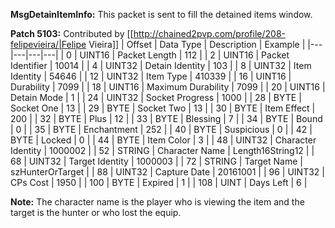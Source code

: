 **MsgDetainItemInfo:** This packet is sent to fill the detained items window.

**Patch 5103:** Contributed by [[http://chained2pvp.com/profile/208-felipevieira/|Felipe Vieira]]
| Offset | Data Type | Description | Example |
|---|---|---|---|
| 0 | UINT16 | Packet Length | 112 |
| 2 | UINT16 | Packet Identifier | 10014 |
| 4 | UINT32 | Detain Identity | 103 |
| 8 | UINT32 | Item Identity | 54646 |
| 12 | UINT32 | Item Type | 410339 |
| 16 | UINT16 | Durability | 7099 |
| 18 | UINT16 | Maximum Durability | 7099 |
| 20 | UINT16 | Detain Mode | 1 |
| 24 | UINT32 | Socket Progress | 1000 |
| 28 | BYTE | Socket One | 13 |
| 29 | BYTE | Socket Two | 13 |
| 30 | BYTE | Item Effect | 200 |
| 32 | BYTE | Plus | 12 |
| 33 | BYTE | Blessing | 7 |
| 34 | BYTE | Bound | 0 |
| 35 | BYTE | Enchantment | 252 |
| 40 | BYTE | Suspicious | 0 |
| 42 | BYTE | Locked | 0 |
| 44 | BYTE | Item Color | 3 |
| 48 | UINT32 | Character Identity | 1000002 |
| 52 | STRING | Character Name | Length16String12 |
| 68 | UINT32 | Target Identity | 1000003 |
| 72 | STRING | Target Name | szHunterOrTarget |
| 88 | UINT32 | Capture Date | 20161001 |
| 96 | UINT32 | CPs Cost | 1950 |
| 100 | BYTE | Expired | 1 |
| 108 | UINT | Days Left | 6 |

**Note:** The character name is the player who is viewing the item and the target is the hunter or who lost the equip.
